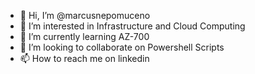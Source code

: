 - 👋 Hi, I’m @marcusnepomuceno
- 👀 I’m interested in Infrastructure and Cloud Computing
- 🌱 I’m currently learning AZ-700 
- 💞️ I’m looking to collaborate on Powershell Scripts
- 📫 How to reach me on linkedin

<!---
marcusnepomuceno/marcusnepomuceno is a ✨ special ✨ repository because its `README.md` (this file) appears on your GitHub profile.
You can click the Preview link to take a look at your changes.
--->
